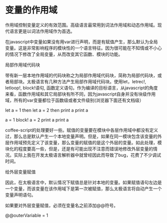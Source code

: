 # 变量的作用域

作用域控制变量定义的有效范围。高级语言最常用到词法作用域和动态作用域。现代语言更是以词法作用域作为首选。

在javascript中变量如果没有用var进行声明，而是有赋值产生，那么默认为全局变量。这是非常影响程序的模块性的一个语言特征。因为很可能在不知情或不小心的情况下修改了全局变量，从而改变其它函数、模块的功能。

局部作用域代码块

带有新一层本地作用域的代码块称之为局部作用域代码块，简称为局部代码块，或者局部块。太极语言有几种方法产生局部作用域代码块。使用let，letrec!, letloop!, block!语句, 函数定义语句。作为编译的目标语言，从javascript的角度来看，函数作用域和其它局部块有所不同，因为javascript自身并没有块级作用域，所有的var变量都位于函数级或者文件级别(浏览器下面还有文档级）

let a = 1 then
  let a = 2 then 
    print a
  print a

a = 1
block!
  a = 2
  print a
print a


coffee-script的处理要好一些。赋值的变量要在模块中各层作用域中都没有定义过，那么总是默认产生一个本地变量声明。但是，如果在同一模块包含该变量的外层作用域预先定义了该变量，那么变量的赋值的是这个外层的变量。如此处理，模块化的程度要高一些，但是，还是有可能出现不注意而错误地修改外层变量的情况。实际上我在开发太极语言解析器中就曾经因此而导致了bug，花费了不少调试时间。

给外层变量赋值

因此，在太极语言中，默认情况下赋值总是针对本地的变量。如果赋值语句左边是一个变量，而该变量在该作用域下是第一次被赋值，那么太极语言将自动产生一个变量声明语句。

如果要对外层变量赋值，必须在变量名之前添加@@符号。

@@outerVariable = 1